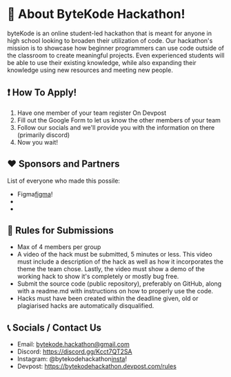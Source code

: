 # 📌 About ByteKode Hackathon!
byteKode is an online student-led hackathon that is meant for anyone in high school looking to broaden their utilization of code. Our hackathon's mission is to showcase how beginner programmers can use code outside of the classroom to create meaningful projects. Even experienced students will be able to use their existing knowledge, while also expanding their knowledge using new resources and meeting new people.

## ❗ How To Apply!
1. Have one member of your team register On Devpost
2. Fill out the Google Form to let us know the other members of your team
3. Follow our socials and we'll provide you with the information on there (primarily discord)
4. Now you wait!

## ❤️ Sponsors and Partners
List of everyone who made this possile: 
- Figma[figma]!
- 
- 

## 📜 Rules for Submissions
- Max of 4 members per group
- A video of the hack must be submitted, 5 minutes or less. This video must include a description of the hack as well as how it incorporates the theme the team chose. Lastly, the video must show a demo of the working hack to show it's completely or mostly bug free.
- Submit the source code (public repository), preferably on GitHub, along with a readme.md with instructions on how to properly use the code.
- Hacks must have been created within the deadline given, old or plagiarised hacks are automatically disqualified. 

## 📞 Socials / Contact Us
- Email: bytekode.hackathon@gmail.com
- Discord: https://discord.gg/Kcct7QT2SA
- Instagram: @bytekodehackathon[insta]!
- Devpost: https://bytekodehackathon.devpost.com/rules


[insta]: https://www.instagram.com/bytekodehackathon/
[figma]: https://www.figma.com
